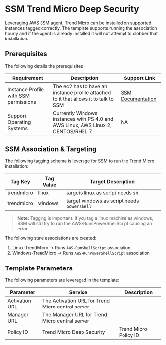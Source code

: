 # SSM Trend Micro Deep Security

Leveraging AWS SSM agent, Trend Micro can be installed on supported instances tagged correctly. The template supports running the association hourly and if the agent is already installed it will not attempt to clobber that installation.

## Prerequisites

The following details the prerequisites

| Requirement | Description | Support Link |
| ------------ | ----------- | ----------- |
| Instance Profile with SSM permissions | The ec2 has to have an instance profile attached to it that allows it to talk to SSM | [SSM Documentation](https://docs.aws.amazon.com/systems-manager/latest/userguide/getting-started-create-iam-instance-profile.html)  |
| Support Operating Systems | Currently Windows instances with PS 4.0 and AWS Linux, AWS Linux 2, CENTOS/RHEL 7| NA |

## SSM Association & Targeting

The following tagging schema is leverage for SSM to run the Trend Micro installation:

| Tag Key | Tag Value | Target Description |
| ------- | --------- | --------- |
| trendmicro | linux | targets linux as script needs `sh` |
| trendmicro | windows | target windows as script needs `powershell` |

> **Note:** Tagging is important. If you tag a linux machine as windows, SSM will still try to run the AWS-RunsPowerShellScript causing an error.

The following state associations are created:

1. Linux-TrendMicro -> Runs `AWS-RunShellScript` association
2. Windows-TrendMicro -> Runs `AWS-RunPowerShellScript` association

## Template Parameters

The following parameters are leveraged in the template:

| Parameter | Service | Description |
| --------- | ------- | ----------- |
| Activation URL | The Activation URL for Trend Micro central server |
| Manager URL | The Manager URL for Trend Micro central server |
| Policy ID | Trend Micro Deep Security |Trend Micro Policy ID |
